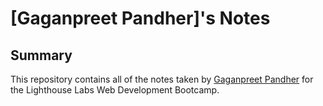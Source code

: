 # [Gaganpreet Pandher]'s Notes

## Summary

This repository contains all of the notes taken by [Gaganpreet Pandher](https://github.com/Gaganpandher52/lighthouse-web-notes) for the Lighthouse Labs Web Development Bootcamp.

